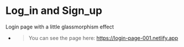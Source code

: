 # Log_in and Sign_up

Login page with a little glassmorphism effect

* > You can see the page here: https://login-page-001.netlify.app 

